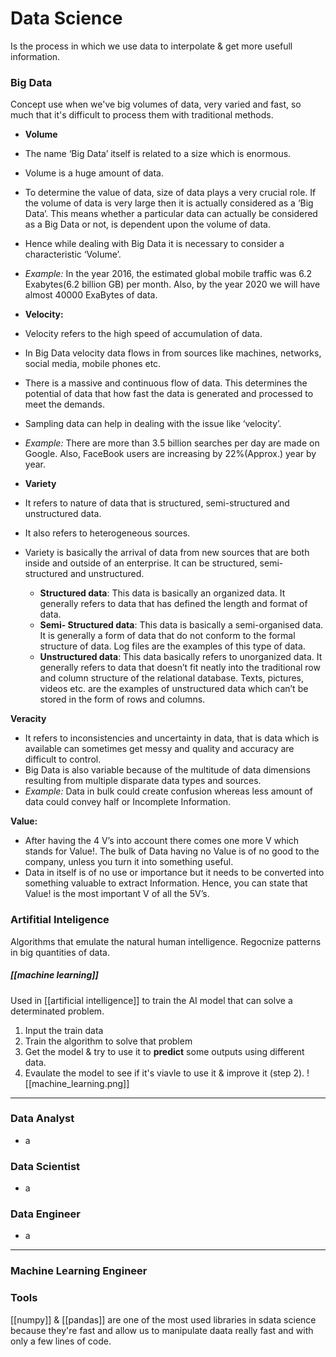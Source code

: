 # Data Science

Is the process in which we use data to interpolate & get more usefull information.

### Big Data
Concept use when we've big volumes of data, very varied and fast, so much that it's difficult to process them with traditional methods.
- **Volume**
-   The name ‘Big Data’ itself is related to a size which is enormous.
-   Volume is a huge amount of data.
-   To determine the value of data, size of data plays a very crucial role. If the volume of data is very large then it is actually considered as a ‘Big Data’. This means whether a particular data can actually be considered as a Big Data or not, is dependent upon the volume of data.
-   Hence while dealing with Big Data it is necessary to consider a characteristic ‘Volume’.
-   _Example:_ In the year 2016, the estimated global mobile traffic was 6.2 Exabytes(6.2 billion GB) per month. Also, by the year 2020 we will have almost 40000 ExaBytes of data.

- **Velocity:**
-   Velocity refers to the high speed of accumulation of data.
-   In Big Data velocity data flows in from sources like machines, networks, social media, mobile phones etc.
-   There is a massive and continuous flow of data. This determines the potential of data that how fast the data is generated and processed to meet the demands.
-   Sampling data can help in dealing with the issue like ‘velocity’.
-   _Example:_ There are more than 3.5 billion searches per day are made on Google. Also, FaceBook users are increasing by 22%(Approx.) year by year.

- **Variety**
-   It refers to nature of data that is structured, semi-structured and unstructured data.
-   It also refers to heterogeneous sources.
-   Variety is basically the arrival of data from new sources that are both inside and outside of an enterprise. It can be structured, semi-structured and unstructured.
    -   **Structured data**: This data is basically an organized data. It generally refers to data that has defined the length and format of data.
    -   **Semi- Structured data**: This data is basically a semi-organised data. It is generally a form of data that do not conform to the formal structure of data. Log files are the examples of this type of data.
    -   **Unstructured data**: This data basically refers to unorganized data. It generally refers to data that doesn’t fit neatly into the traditional row and column structure of the relational database. Texts, pictures, videos etc. are the examples of unstructured data which can’t be stored in the form of rows and columns.

**Veracity**
-   It refers to inconsistencies and uncertainty in data, that is data which is available can sometimes get messy and quality and accuracy are difficult to control.
-   Big Data is also variable because of the multitude of data dimensions resulting from multiple disparate data types and sources.
-   _Example:_ Data in bulk could create confusion whereas less amount of data could convey half or Incomplete Information.

**Value:**
-   After having the 4 V’s into account there comes one more V which stands for Value!. The bulk of Data having no Value is of no good to the company, unless you turn it into something useful.
-   Data in itself is of no use or importance but it needs to be converted into something valuable to extract Information. Hence, you can state that Value! is the most important V of all the 5V’s.


### Artifitial Inteligence
Algorithms that emulate the natural human intelligence.
Regocnize patterns in big quantities of data.

##### [[machine learning]]
Used in [[artificial intelligence]] to train the AI model that can solve a determinated problem.
1. Input the train data
2. Train the algorithm to solve that problem
3. Get the model & try to use it to **predict** some outputs using different data.
4. Evaulate the model to see if it's viavle to use it & improve it (step 2).
![[machine_learning.png]]

----

### Data Analyst
- a

### Data Scientist
- a

### Data Engineer
- a

----

### Machine Learning Engineer


### Tools
[[numpy]] & [[pandas]] are one of the most used libraries in sdata science because they're fast and allow us to manipulate daata really fast and with only a few lines of code.